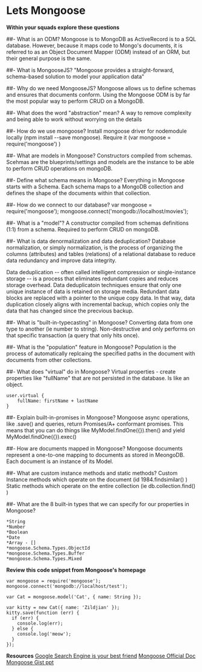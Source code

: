 # Lets Mongoose

**Within your squads explore these questions**

##- What is an ODM?
Mongoose is to MongoDB as ActiveRecord is to a SQL database. However, because it maps code to
Mongo's documents, it is referred to as an Object Document Mapper (ODM) instead of an ORM, but 
their general purpose is the same.

##- What is MongooseJS?
"Mongoose provides a straight-forward, schema-based solution to model your application data"

##- Why do we need MongooseJS?
Mongoose allows us to define schemas and ensures that documents conform.
Using the Mongoose ODM is by far the most popular way to perform CRUD on a MongoDB.

##- What does the word "abstraction" mean?
A way to remove complexity and being able to work without worrying on the details

##- How do we use mongoose?
Install mongoose driver for nodemodule locally (npm install --save mongoose).
Require it (var mongoose = require('mongoose') )

##- What are models in Mongoose?
Constructors compiled from schemas. Scehmas are the blueprints/settings and models are the instance
to be able to perform CRUD operations on mongoDB.

##- Define what schema means in Mongoose?
Everything in Mongoose starts with a Schema. Each schema maps to a MongoDB collection and
defines the shape of the documents within that collection.

##- How do we connect to our database?
var mongoose = require('mongoose');
mongoose.connect('mongodb://localhost/movies');

##- What is a "model"?
A constructor compiled from schemas definitions (1:1) from a schema. Required to perform CRUD on 
mongoDB.

##- What is data denormalization and data deduplication?
Database normalization, or simply normalization, is the process of organizing the columns 
(attributes) and tables (relations) of a relational database to reduce data redundancy and
improve data integrity.

Data deduplication -- often called intelligent compression or single-instance storage --
 is a process that eliminates redundant copies and reduces storage overhead. Data
deduplicatoin techniques ensure that only one unique instance of data is retained on
storage media. Redundant data blocks are replaced with a pointer to the unique copy data.
In that way, data duplication closely aligns with incremental backup, which copies only the data
that has changed since the precvious backup.

##- What is "built-in-typecasting" in Mongoose?
Converting data from one type to another (ie number to string). Non-destructive and only performs
on that specific transaction (a query that only hits once).

##- What is the "population" feature in Mongoose?
Population is the process of automatically replcaing the specified paths in the document
with documents from other collections.

##- What does "virtual" do in Mongoose?
Virtual properties - create properties like "fullName" that are not persisted in the database.
Is like an object.
```
user.virtual {
    fullName: firstName + lastName
}
```

##- Explain built-in-promises in Mongoose?
Mongoose async operations, like .save() and queries, return Promises/A+ conformant promises.
This means that you can do things like MyModel.findOne({}).then() and yield 
MyModel.findOne({}).exec()

##- How are documents mapped in Mongoose?
Mongoose documents represent a one-to-one mapping to documents as stored in MeongoDB. Each 
document is an instance of its Model.

##- What are custom instance methods and static methods?
Custom Instance methods which operate on the document (id 1984.findsimilar() )
Static methods which operate on the entire collection (ie db.collection.find() )

##- What are the 8 built-in types that we can specify for our properties in Mongoose?
```
*String
*Number
*Boolean
*Date
*Array - []
*mongoose.Schema.Types.ObjectId
*mongoose.Schema.Types.Buffer
*mongoose.Schema.Types.Mixed
```


**Review this code snippet from Mongoose's homepage**

```
var mongoose = require('mongoose');
mongoose.connect('mongodb://localhost/test');

var Cat = mongoose.model('Cat', { name: String });

var kitty = new Cat({ name: 'Zildjian' });
kitty.save(function (err) {
  if (err) {
    console.log(err);
  } else {
    console.log('meow');
  }
});

```

**Resources**
[Google Search Engine is your best friend](https://www.google.com/)
[Mongoose Official Doc](http://mongoosejs.com/)
[Mongoose Gist ppt](https://gist.github.com/jim-clark/85fb003f3063e6d152da8a1ab51a51ab)

